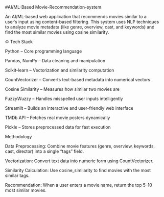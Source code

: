 #AI/ML-Based Movie-Recommendation-system



An AI/ML-based web application that recommends movies similar to a user’s input using content-based filtering.
This system uses NLP techniques to analyze movie metadata (like genre, overview, cast, and keywords) and find the most similar movies using cosine similarity.

⚙ Tech Stack

Python – Core programming language

Pandas, NumPy – Data cleaning and manipulation

Scikit-learn – Vectorization and similarity computation

CountVectorizer – Converts text-based metadata into numerical vectors

Cosine Similarity – Measures how similar two movies are

FuzzyWuzzy – Handles misspelled user inputs intelligently

Streamlit – Builds an interactive and user-friendly web interface

TMDb API – Fetches real movie posters dynamically

Pickle – Stores preprocessed data for fast execution

Methodology

Data Preprocessing: Combine movie features (genre, overview, keywords, cast, director) into a single “tags” field.

Vectorization: Convert text data into numeric form using CountVectorizer.

Similarity Calculation: Use cosine_similarity to find movies with the most similar tags.

Recommendation: When a user enters a movie name, return the top 5–10 most similar movies.
